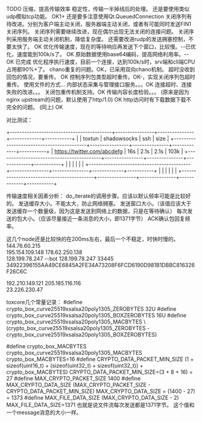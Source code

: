 
TODO 压缩，提高传输效率
稳定性，传输一半掉线后的处理。
还是要使用类似udp模拟tcp功能。 OK1+
还是要多注意使用Qt.QueuedConnection
关闭序列有待改进。分别为客户端主动关闭，服务器端主动关闭，或者有可能同时发送FIN1关闭序列。
关闭序列需要继续改进，现在偶尔出现无法关闭的连接问题。
关闭序列采用服务端主动关闭机制，降低复杂度。
还需要改进rudp的发送拥塞控制，不要太快了。 OK
优化传输速度，现在的等待响应再发送下个窗口，比较慢。--已优化，速度能到100k/s了。 OK
原始数据使用base64编码，提高网络利用率。--OK 已完成
优化程序执行速度，目前一个连接，达到100k/s时，srv端和cli端CPU占用都90%+了。
chano重复的问题。OK，已采用双向chano机制。
超时没收到回包的情况，要重传。 OK
控制序列包类型超时重传。OK-，实现关闭序列包超时重传。
使用文件的方式...
内部状态采集与管理接口服务。。。OK
连接超时、连接失败的改进。。。
关闭包重传机制支持。OK
传输内容长度检验。。。   (原来是因为nginx upstream的问题，默认使用了http/1.0) OK
http访问时有下载数据下载不完全的问题。 (同上) OK



对比测试：


 +------------------------------------------+----------------+---------------+-------------+-----------+
 |                                          |    toxtun      | shadowsocks   |    ssh      |   size    |
 +------------------------------------------+----------------+---------------+-------------+-----------+
 | https://twitter.com/abcdefg              |     16s        |     2.1s      |    2.1s     |   103k    |
 +------------------------------------------+----------------+---------------+-------------+-----------+
 |                                          |                |               |             |           |
 +------------------------------------------+----------------+---------------+-------------+-----------+
 |                                          |                |               |             |           |
 +------------------------------------------+----------------+---------------+-------------+-----------+


传输速度相关因素分析：
do_iterate的调用步骤。应该以默认频率可能是比较好的。
发送缓存大小。不能太大，防止网络拥塞。
发送窗口大小。（该值应该大于发送缓存一个数量级，因为这是发送到网络上的数据，只是在等待确认）
每次发送的包大小。（应该尽量接近一条消息的大小，即1371字节）
ACK确认包回复频率。

这几个node还是比较快的在200ms左右，最后一个不稳定，时快时慢的。
144.76.60.215 	
195.154.109.148
178.62.250.138 	
128.199.78.247  --bot
128.199.78.247 33445 34922396155AA49CE6845A2FE34A73208F6FCD6190D981B1DBBC816326F26C6C


192.210.149.121
205.185.116.116 	
23.226.230.47



toxcore几个常量记录：
#define crypto_box_curve25519xsalsa20poly1305_ZEROBYTES 32U
#define crypto_box_curve25519xsalsa20poly1305_BOXZEROBYTES 16U
#define crypto_box_curve25519xsalsa20poly1305_MACBYTES \    
    (crypto_box_curve25519xsalsa20poly1305_ZEROBYTES - \
     crypto_box_curve25519xsalsa20poly1305_BOXZEROBYTES)

#define crypto_box_MACBYTES crypto_box_curve25519xsalsa20poly1305_MACBYTES
crypto_box_MACBYTES=16
#define CRYPTO_DATA_PACKET_MIN_SIZE (1 + sizeof(uint16_t) + (sizeof(uint32_t) + sizeof(uint32_t)) + crypto_box_MACBYTES)
CRYPTO_DATA_PACKET_MIN_SIZE=(3 + 8 + 16) = 27
#define MAX_CRYPTO_PACKET_SIZE 1400
#define MAX_CRYPTO_DATA_SIZE (MAX_CRYPTO_PACKET_SIZE - CRYPTO_DATA_PACKET_MIN_SIZE)
MAX_CRYPTO_DATA_SIZE = (1400 - 27) = 1373
#define MAX_FILE_DATA_SIZE (MAX_CRYPTO_DATA_SIZE - 2)
MAX_FILE_DATA_SIZE=1371
也就是说文件流每次发送都是1371字节。
这个值和一个message消息的大小一样。




